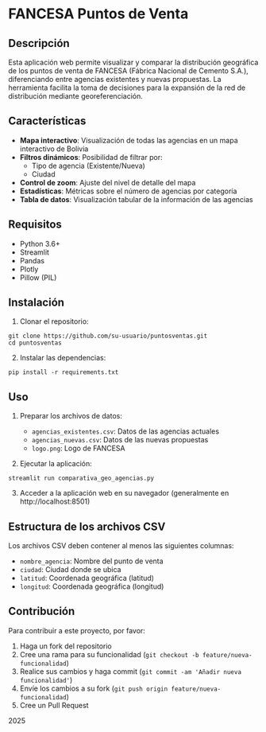# FANCESA Puntos de Venta 

## Descripción
Esta aplicación web permite visualizar y comparar la distribución geográfica de los puntos de venta de FANCESA (Fábrica Nacional de Cemento S.A.), diferenciando entre agencias existentes y nuevas propuestas. La herramienta facilita la toma de decisiones para la expansión de la red de distribución mediante georeferenciación.

## Características
- **Mapa interactivo**: Visualización de todas las agencias en un mapa interactivo de Bolivia
- **Filtros dinámicos**: Posibilidad de filtrar por:
  - Tipo de agencia (Existente/Nueva)
  - Ciudad
- **Control de zoom**: Ajuste del nivel de detalle del mapa
- **Estadísticas**: Métricas sobre el número de agencias por categoría
- **Tabla de datos**: Visualización tabular de la información de las agencias

## Requisitos
- Python 3.6+
- Streamlit
- Pandas
- Plotly
- Pillow (PIL)

## Instalación

1. Clonar el repositorio:
```
git clone https://github.com/su-usuario/puntosventas.git
cd puntosventas
```

2. Instalar las dependencias:
```
pip install -r requirements.txt
```

## Uso

1. Preparar los archivos de datos:
   - `agencias_existentes.csv`: Datos de las agencias actuales
   - `agencias_nuevas.csv`: Datos de las nuevas propuestas
   - `logo.png`: Logo de FANCESA

2. Ejecutar la aplicación:
```
streamlit run comparativa_geo_agencias.py
```

3. Acceder a la aplicación web en su navegador (generalmente en http://localhost:8501)

## Estructura de los archivos CSV

Los archivos CSV deben contener al menos las siguientes columnas:
- `nombre_agencia`: Nombre del punto de venta
- `ciudad`: Ciudad donde se ubica
- `latitud`: Coordenada geográfica (latitud)
- `longitud`: Coordenada geográfica (longitud)

## Contribución
Para contribuir a este proyecto, por favor:
1. Haga un fork del repositorio
2. Cree una rama para su funcionalidad (`git checkout -b feature/nueva-funcionalidad`)
3. Realice sus cambios y haga commit (`git commit -am 'Añadir nueva funcionalidad'`)
4. Envíe los cambios a su fork (`git push origin feature/nueva-funcionalidad`)
5. Cree un Pull Request

2025